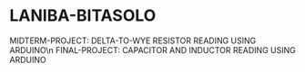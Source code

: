 # LANIBA-BITASOLO
MIDTERM-PROJECT:
DELTA-TO-WYE RESISTOR READING USING ARDUINO\n
FINAL-PROJECT:
CAPACITOR AND INDUCTOR READING USING ARDUINO

